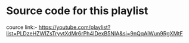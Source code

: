 # Source code for this playlist
cource link:- https://youtube.com/playlist?list=PLDzeHZWIZsTryvtXdMr6rPh4IDexB5NIA&si=9nQqAiWun9RgXMtF
